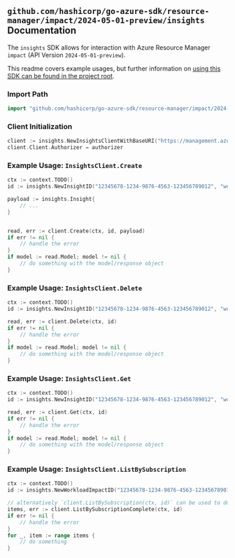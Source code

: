 
## `github.com/hashicorp/go-azure-sdk/resource-manager/impact/2024-05-01-preview/insights` Documentation

The `insights` SDK allows for interaction with Azure Resource Manager `impact` (API Version `2024-05-01-preview`).

This readme covers example usages, but further information on [using this SDK can be found in the project root](https://github.com/hashicorp/go-azure-sdk/tree/main/docs).

### Import Path

```go
import "github.com/hashicorp/go-azure-sdk/resource-manager/impact/2024-05-01-preview/insights"
```


### Client Initialization

```go
client := insights.NewInsightsClientWithBaseURI("https://management.azure.com")
client.Client.Authorizer = authorizer
```


### Example Usage: `InsightsClient.Create`

```go
ctx := context.TODO()
id := insights.NewInsightID("12345678-1234-9876-4563-123456789012", "workloadImpactName", "insightName")

payload := insights.Insight{
	// ...
}


read, err := client.Create(ctx, id, payload)
if err != nil {
	// handle the error
}
if model := read.Model; model != nil {
	// do something with the model/response object
}
```


### Example Usage: `InsightsClient.Delete`

```go
ctx := context.TODO()
id := insights.NewInsightID("12345678-1234-9876-4563-123456789012", "workloadImpactName", "insightName")

read, err := client.Delete(ctx, id)
if err != nil {
	// handle the error
}
if model := read.Model; model != nil {
	// do something with the model/response object
}
```


### Example Usage: `InsightsClient.Get`

```go
ctx := context.TODO()
id := insights.NewInsightID("12345678-1234-9876-4563-123456789012", "workloadImpactName", "insightName")

read, err := client.Get(ctx, id)
if err != nil {
	// handle the error
}
if model := read.Model; model != nil {
	// do something with the model/response object
}
```


### Example Usage: `InsightsClient.ListBySubscription`

```go
ctx := context.TODO()
id := insights.NewWorkloadImpactID("12345678-1234-9876-4563-123456789012", "workloadImpactName")

// alternatively `client.ListBySubscription(ctx, id)` can be used to do batched pagination
items, err := client.ListBySubscriptionComplete(ctx, id)
if err != nil {
	// handle the error
}
for _, item := range items {
	// do something
}
```
